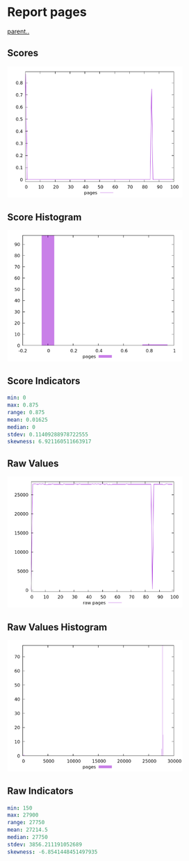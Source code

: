 # Report pages

[parent..](./..)  


## Scores

![score](./score.png)  

## Score Histogram

![hist](./hist.png)  

## Score Indicators

```yaml
min: 0
max: 0.875
range: 0.875
mean: 0.01625
median: 0
stdev: 0.11409288978722555
skewness: 6.921160511663917

```

## Raw Values

![raw](./raw.png)  

## Raw Values Histogram

![raw hist](./raw_hist.png)  

## Raw Indicators

```yaml
min: 150
max: 27900
range: 27750
mean: 27214.5
median: 27750
stdev: 3856.211191052689
skewness: -6.8541448451497935

```

<style>
  img {
    max-width: 80%;
  }
</style>
      
